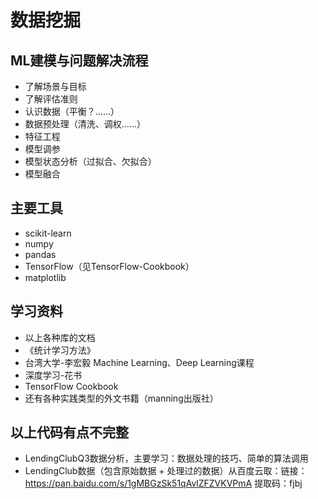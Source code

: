 # 数据挖掘
## ML建模与问题解决流程
* 了解场景与目标
* 了解评估准则
* 认识数据（平衡？……）
* 数据预处理（清洗、调权……）
* 特征工程
* 模型调参
* 模型状态分析（过拟合、欠拟合）
* 模型融合
## 主要工具
* scikit-learn
* numpy
* pandas
* TensorFlow（见TensorFlow-Cookbook）
* matplotlib
## 学习资料
* 以上各种库的文档
* 《统计学习方法》
* 台湾大学-李宏毅 Machine Learning、Deep Learning课程
* 深度学习-花书
* TensorFlow Cookbook
* 还有各种实践类型的外文书籍（manning出版社）
## 以上代码有点不完整
* LendingClubQ3数据分析，主要学习：数据处理的技巧、简单的算法调用
* LendingClub数据（包含原始数据 + 处理过的数据）从百度云取：链接：https://pan.baidu.com/s/1gMBGzSk51qAvlZFZVKVPmA 提取码：fjbj
